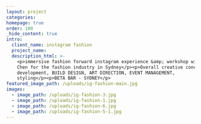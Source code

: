 ```yaml
---
layout: project
categories:
homepage: true
order: 100
_hide_content: true
intro:
  client_name: instagram fashion
  project_name:
  description_html: >-
    <p>immersive fashion forward instagram experience &amp; workshop with Eva
    Chen for the fashion industry in Sydney</p><p>Overall creative concept
    development, BUILD DESIGN, ART DIRECTION, EVENT MANAGEMENT,
    styling</p><p>BETA BAR - SYDNEY</p>
featured_image_path: /uploads/ig-fashion-main.jpg
images:
  - image_path: /uploads/ig-fashion-3.jpg
  - image_path: /uploads/ig-fashion-1.jpg
  - image_path: /uploads/ig-fashion-6.jpg
  - image_path: /uploads/ig-fashion-5-1.jpg
---
```

